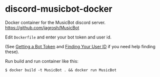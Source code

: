 # discord-musicbot-docker

Docker container for the MusicBot discord server. https://github.com/jagrosh/MusicBot

Edit `Dockerfile` and enter your bot token and user id.

(See [Getting a Bot Token](https://github.com/jagrosh/MusicBot/wiki/Getting-a-Bot-Token) and [Finding Your User ID](https://github.com/jagrosh/MusicBot/wiki/Finding-Your-User-ID) if you need help finding these).

Run build and run container like this:

```
$ docker build -t MusicBot . && docker run MusicBot
```
